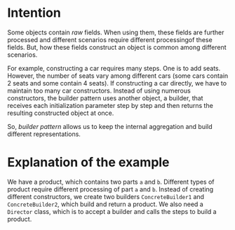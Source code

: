 # Intention

Some objects contain *raw* fields. When using them, these fields are further processed and different scenarios require different processingof these fields. But, how these fields construct an object is common among different scenarios.

For example, constructing a car requires many steps. One is to add seats. However, the number of seats vary among different cars (some cars contain 2 seats and some contain 4 seats). If constructing a car directly, we have to maintain too many car constructors. Instead of using numerous constructors, the builder pattern uses another object, a builder, that receives each initialization parameter step by step and then returns the resulting constructed object at once.

So, *builder pattern* allows us to keep the internal aggregation and build different representations. 

# Explanation of the example

We have a product, which contains two parts `a` and `b`. Different types of product require different processing of part `a` and `b`. Instead of creating different constructors, we create two builders `ConcreteBuilder1` and `ConcreteBuilder2`, which build and return a product. We also need a `Director` class, which is to accept a builder and calls the steps to build a product.

